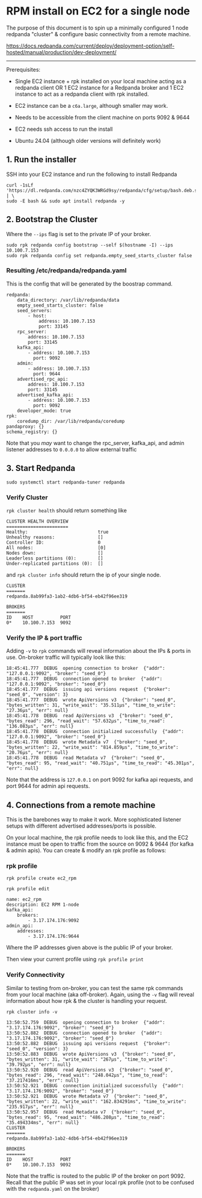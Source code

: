 # RPM install on EC2 for a single node

The purpose of this document is to spin up a minimally configured 1 node redpanda "cluster" & configure basic connectivity from a remote machine.


https://docs.redpanda.com/current/deploy/deployment-option/self-hosted/manual/production/dev-deployment/

---

Prerequisites:

* Single EC2 instance + rpk installed on your local machine acting as a redpanda client OR 1 EC2 instance for a Redpanda broker and 1 EC2 instance to act as a redpanda client with rpk installed.

* EC2 instance can be a `c6a.large`, although smaller may work.

* Needs to be accessible from the client machine on ports 9092 & 9644

* EC2 needs ssh access to run the install

* Ubuntu 24.04 (although older versions will definitely work)


## 1.  Run the installer

SSH into your EC2 instance and run the following to install Redpanda

```
curl -1sLf 'https://dl.redpanda.com/nzc4ZYQK3WRGd9sy/redpanda/cfg/setup/bash.deb.sh' | \
sudo -E bash && sudo apt install redpanda -y
```


## 2.  Bootstrap the Cluster

Where the `--ips` flag is set to the private IP of your broker.

```
sudo rpk redpanda config bootstrap --self $(hostname -I) --ips 10.100.7.153
sudo rpk redpanda config set redpanda.empty_seed_starts_cluster false
```

### Resulting /etc/redpanda/redpanda.yaml

This is the config that will be generated by the boostrap command. 

```
redpanda:
    data_directory: /var/lib/redpanda/data
    empty_seed_starts_cluster: false
    seed_servers:
        - host:
            address: 10.100.7.153
            port: 33145
    rpc_server:
        address: 10.100.7.153
        port: 33145
    kafka_api:
        - address: 10.100.7.153
          port: 9092
    admin:
        - address: 10.100.7.153
          port: 9644
    advertised_rpc_api:
        address: 10.100.7.153
        port: 33145
    advertised_kafka_api:
        - address: 10.100.7.153
          port: 9092
    developer_mode: true
rpk:
    coredump_dir: /var/lib/redpanda/coredump
pandaproxy: {}
schema_registry: {}
```

Note that you _may_ want to change the rpc_server, kafka_api, and admin listener addresses to `0.0.0.0` to allow external traffic


## 3.  Start Redpanda


```
sudo systemctl start redpanda-tuner redpanda
```

### Verify Cluster

`rpk cluster health` should return something like

```
CLUSTER HEALTH OVERVIEW
=======================
Healthy:                          true
Unhealthy reasons:                []
Controller ID:                    0
All nodes:                        [0]
Nodes down:                       []
Leaderless partitions (0):        []
Under-replicated partitions (0):  []
```

and `rpk cluster info` should return the ip of your single node.

```
CLUSTER
=======
redpanda.8ab99fa3-1ab2-4db6-bf54-eb42f96ee319

BROKERS
=======
ID    HOST          PORT
0*    10.100.7.153  9092
```

### Verify the IP & port traffic

Adding `-v` to `rpk` commands will reveal information about the IPs & ports in use.   On-broker traffic will typically look like this:

```
18:45:41.777  DEBUG  opening connection to broker  {"addr": "127.0.0.1:9092", "broker": "seed_0"}
18:45:41.777  DEBUG  connection opened to broker  {"addr": "127.0.0.1:9092", "broker": "seed_0"}
18:45:41.777  DEBUG  issuing api versions request  {"broker": "seed_0", "version": 3}
18:45:41.777  DEBUG  wrote ApiVersions v3  {"broker": "seed_0", "bytes_written": 31, "write_wait": "35.511µs", "time_to_write": "27.36µs", "err": null}
18:45:41.778  DEBUG  read ApiVersions v3  {"broker": "seed_0", "bytes_read": 296, "read_wait": "57.632µs", "time_to_read": "136.083µs", "err": null}
18:45:41.778  DEBUG  connection initialized successfully  {"addr": "127.0.0.1:9092", "broker": "seed_0"}
18:45:41.778  DEBUG  wrote Metadata v7  {"broker": "seed_0", "bytes_written": 22, "write_wait": "814.859µs", "time_to_write": "20.76µs", "err": null}
18:45:41.778  DEBUG  read Metadata v7  {"broker": "seed_0", "bytes_read": 95, "read_wait": "40.751µs", "time_to_read": "45.301µs", "err": null}
```

Note that the address is `127.0.0.1` on port 9092 for kafka api requests, and port 9644 for admin api requests.



## 4.  Connections from a remote machine

This is the barebones way to make it work.  More sophisticated listener setups with different advertised addresses/ports is possible.

On your local machine, the rpk profile needs to look like this, and the EC2 instance must be open to traffic from the source on 9092 & 9644 (for kafka & admin apis).  You can create & modify an rpk profile as follows:

### rpk profile

`rpk profile create ec2_rpm`

`rpk profile edit`

```
name: ec2_rpm
description: EC2 RPM 1-node
kafka_api:
    brokers:
        - 3.17.174.176:9092
admin_api:
    addresses:
        - 3.17.174.176:9644
```

Where the IP addresses given above is the public IP of your broker. 

Then view your current profile using `rpk profile print`


### Verify Connectivity

Similar to testing from on-broker, you can test the same rpk commands from your local machine (aka off-broker).  Again, using the `-v` flag will reveal information about how rpk & the cluster is handling your request.


`rpk cluster info -v`

```
13:50:52.759  DEBUG  opening connection to broker  {"addr": "3.17.174.176:9092", "broker": "seed_0"}
13:50:52.882  DEBUG  connection opened to broker  {"addr": "3.17.174.176:9092", "broker": "seed_0"}
13:50:52.882  DEBUG  issuing api versions request  {"broker": "seed_0", "version": 3}
13:50:52.883  DEBUG  wrote ApiVersions v3  {"broker": "seed_0", "bytes_written": 31, "write_wait": "267µs", "time_to_write": "39.792µs", "err": null}
13:50:52.920  DEBUG  read ApiVersions v3  {"broker": "seed_0", "bytes_read": 296, "read_wait": "248.042µs", "time_to_read": "37.217416ms", "err": null}
13:50:52.921  DEBUG  connection initialized successfully  {"addr": "3.17.174.176:9092", "broker": "seed_0"}
13:50:52.921  DEBUG  wrote Metadata v7  {"broker": "seed_0", "bytes_written": 22, "write_wait": "162.834291ms", "time_to_write": "235.917µs", "err": null}
13:50:52.957  DEBUG  read Metadata v7  {"broker": "seed_0", "bytes_read": 95, "read_wait": "486.208µs", "time_to_read": "35.494334ms", "err": null}
CLUSTER
=======
redpanda.8ab99fa3-1ab2-4db6-bf54-eb42f96ee319

BROKERS
=======
ID    HOST          PORT
0*    10.100.7.153  9092
```

Note that the traffic is routed to the public IP of the broker on port 9092.  Recall that the public IP was set in your local rpk profile (not to be confused with the `redpanda.yaml` on the broker)







